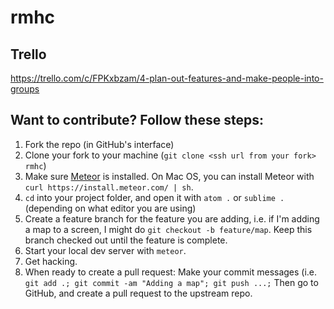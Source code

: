 # rmhc

## Trello
https://trello.com/c/FPKxbzam/4-plan-out-features-and-make-people-into-groups


## Want to contribute? Follow these steps:

1. Fork the repo (in GitHub's interface)
2. Clone your fork to your machine (`git clone <ssh url from your fork> rmhc`)
3. Make sure [Meteor](https://www.meteor.com/install) is installed. On Mac OS, you can install Meteor with `curl https://install.meteor.com/ | sh`.
4. `cd` into your project folder, and open it with `atom .` or `sublime .` (depending on what editor you are using)
5. Create a feature branch for the feature you are adding, i.e. if I'm adding a map to a screen, I might do `git checkout -b feature/map`. Keep this branch checked out until the feature is complete.
6. Start your local dev server with `meteor`.
7. Get hacking.
8. When ready to create a pull request: Make your commit messages (i.e. `git add .; git commit -am "Adding a map"; git push ...;` Then go to GitHub, and create a pull request to the upstream repo.

